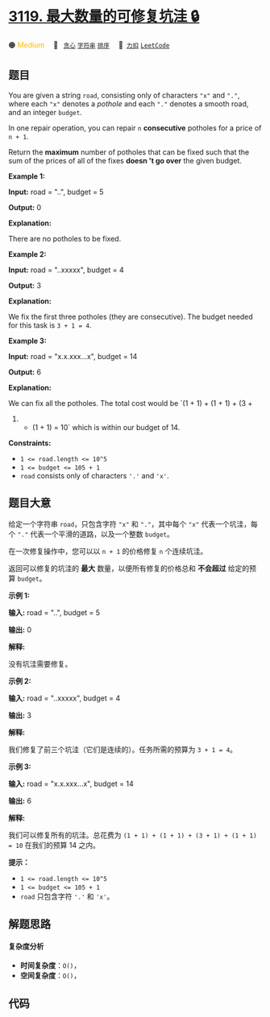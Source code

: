 # [3119. 最大数量的可修复坑洼 🔒](https://2xiao.github.io/leetcode-js/problem/3119.html)

🟠 <font color=#ffb800>Medium</font>&emsp; 🔖&ensp; [`贪心`](/tag/greedy.md) [`字符串`](/tag/string.md) [`排序`](/tag/sorting.md)&emsp; 🔗&ensp;[`力扣`](https://leetcode.cn/problems/maximum-number-of-potholes-that-can-be-fixed) [`LeetCode`](https://leetcode.com/problems/maximum-number-of-potholes-that-can-be-fixed)

## 题目

You are given a string `road`, consisting only of characters `"x"` and `"."`,
where each `"x"` denotes a _pothole_ and each `"."` denotes a smooth road, and
an integer `budget`.

In one repair operation, you can repair `n` **consecutive** potholes for a
price of `n + 1`.

Return the **maximum** number of potholes that can be fixed such that the sum
of the prices of all of the fixes **doesn 't go over** the given budget.



**Example 1:**

**Input:** road = "..", budget = 5

**Output:** 0

**Explanation:**

There are no potholes to be fixed.

**Example 2:**

**Input:** road = "..xxxxx", budget = 4

**Output:** 3

**Explanation:**

We fix the first three potholes (they are consecutive). The budget needed for
this task is `3 + 1 = 4`.

**Example 3:**

**Input:** road = "x.x.xxx...x", budget = 14

**Output:** 6

**Explanation:**

We can fix all the potholes. The total cost would be `(1 + 1) + (1 + 1) + (3 +
1) + (1 + 1) = 10` which is within our budget of 14.



**Constraints:**

  * `1 <= road.length <= 10^5`
  * `1 <= budget <= 105 + 1`
  * `road` consists only of characters `'.'` and `'x'`.


## 题目大意

给定一个字符串 `road`，只包含字符 `"x"` 和 `"."`，其中每个 `"x"` 代表一个坑洼，每个 `"."` 代表一个平滑的道路，以及一个整数
`budget`。

在一次修复操作中，您可以以 `n + 1` 的价格修复 `n` 个连续坑洼。

返回可以修复的坑洼的 **最大** 数量，以便所有修复的价格总和 **不会超过** 给定的预算 `budget`。

**示例 1:**

**输入:** road = "..", budget = 5

**输出:** 0

**解释:**

没有坑洼需要修复。

**示例 2:**

**输入:** road = "..xxxxx", budget = 4

**输出:** 3

**解释:**

我们修复了前三个坑洼（它们是连续的）。任务所需的预算为 `3 + 1 = 4`。

**示例 3:**

**输入:** road = "x.x.xxx...x", budget = 14

**输出:** 6

**解释:**

我们可以修复所有的坑洼。总花费为 `(1 + 1) + (1 + 1) + (3 + 1) + (1 + 1) = 10` 在我们的预算 14 之内。



**提示：**

  * `1 <= road.length <= 10^5`
  * `1 <= budget <= 105 + 1`
  * `road` 只包含字符 `'.'` 和 `'x'`。


## 解题思路

#### 复杂度分析

- **时间复杂度**：`O()`，
- **空间复杂度**：`O()`，

## 代码

```javascript

```